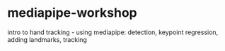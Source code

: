 # mediapipe-workshop
intro to hand tracking - using mediapipe: detection, keypoint regression, adding landmarks, tracking
